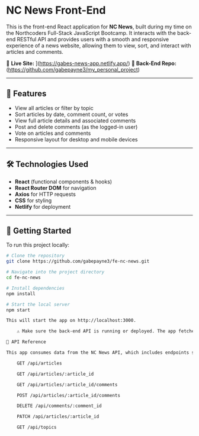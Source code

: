 # NC News Front-End

This is the front-end React application for **NC News**, built during my time on the Northcoders Full-Stack JavaScript Bootcamp. It interacts with the back-end RESTful API and provides users with a smooth and responsive experience of a news website, allowing them to view, sort, and interact with articles and comments.

🔗 **Live Site:**  ](https://gabes-news-app.netlify.app/) 
🔗 **Back-End Repo:** (https://github.com/gabepayne3/my_personal_project)

---

## 📰 Features

- View all articles or filter by topic
- Sort articles by date, comment count, or votes
- View full article details and associated comments
- Post and delete comments (as the logged-in user)
- Vote on articles and comments
- Responsive layout for desktop and mobile devices

---

## 🛠️ Technologies Used

- **React** (functional components & hooks)
- **React Router DOM** for navigation
- **Axios** for HTTP requests
- **CSS** for styling
- **Netlify** for deployment

---

## 🚀 Getting Started

To run this project locally:

```bash
# Clone the repository
git clone https://github.com/gabepayne3/fe-nc-news.git

# Navigate into the project directory
cd fe-nc-news

# Install dependencies
npm install

# Start the local server
npm start

This will start the app on http://localhost:3000.

    ⚠️ Make sure the back-end API is running or deployed. The app fetches data from an external server.

📡 API Reference

This app consumes data from the NC News API, which includes endpoints such as:

    GET /api/articles

    GET /api/articles/:article_id

    GET /api/articles/:article_id/comments

    POST /api/articles/:article_id/comments

    DELETE /api/comments/:comment_id

    PATCH /api/articles/:article_id

    GET /api/topics


